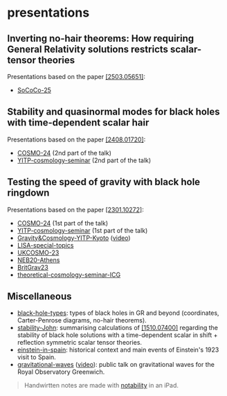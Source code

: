 # presentations
## Inverting no-hair theorems: How requiring General Relativity solutions restricts scalar-tensor theories
Presentations based on the paper [[2503.05651]](https://arxiv.org/pdf/2503.05651):
- [SoCoCo-25](https://github.com/sergisl/presentations/blob/main/SoCoCo-25.pdf)

## Stability and quasinormal modes for black holes with time-dependent scalar hair
Presentations based on the paper [[2408.01720]](https://arxiv.org/pdf/2408.01720):
- [COSMO-24](https://github.com/sergisl/presentations/blob/main/COSMO-24.pdf) (2nd part of the talk)
- [YITP-cosmology-seminar](https://github.com/sergisl/presentations/blob/main/YITP-cosmology-seminar.pdf) (2nd part of the talk)

## Testing the speed of gravity with black hole ringdown
Presentations based on the paper [[2301.10272]](https://arxiv.org/abs/2301.10272):
- [COSMO-24](https://github.com/sergisl/presentations/blob/main/COSMO-24.pdf) (1st part of the talk)
- [YITP-cosmology-seminar](https://github.com/sergisl/presentations/blob/main/YITP-cosmology-seminar.pdf) (1st part of the talk)
- [Gravity&Cosmology-YITP-Kyoto](https://github.com/sergisl/presentations/blob/main/Gravity&Cosmology-YITP-Kyoto.pdf) ([video](https://www2.yukawa.kyoto-u.ac.jp/~gc2024/records/240226-8_SireraLahoz.mp4))
- [LISA-special-topics](https://github.com/sergisl/presentations/blob/main/LISA-special-topics.pdf)
- [UKCOSMO-23](https://github.com/sergisl/presentations/blob/main/UKCOSMO-23.pdf)
- [NEB20-Athens](https://github.com/sergisl/presentations/blob/main/NEB20-Athens.pdf)
- [BritGrav23](https://github.com/sergisl/presentations/blob/main/Britgrav23.pdf)
- [theoretical-cosmology-seminar-ICG](https://github.com/sergisl/presentations/blob/main/theoretical-cosmology-seminar-ICG.pdf)
## Miscellaneous
- [black-hole-types](https://github.com/sergisl/presentations/blob/main/black-hole-types.pdf): types of black holes in GR and beyond (coordinates, Carter-Penrose diagrams, no-hair theorems).
- [stability-John](https://github.com/sergisl/presentations/blob/main/stability-John.pdf): summarising calculations of [[1510.07400]](https://arxiv.org/pdf/1510.07400.pdf) regarding the stability of black hole solutions with a time-dependent scalar in shift + reflection symmetric scalar tensor theories.
- [einstein-in-spain](https://github.com/sergisl/presentations/blob/main/einstein-in-spain.pdf): historical context and main events of Einstein's 1923 visit to Spain.
- [gravitational-waves](https://github.com/sergisl/presentations/blob/main/gravitational-waves.pdf) ([video](https://youtu.be/euk_OrPyqmU?si=3Zwgf0sKu9q--2zP)): public talk on gravitational waves for the Royal Observatory Greenwich.

> Handwirtten notes are made with [notability](https://notability.com/) in an iPad.
